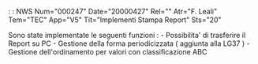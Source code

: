  :  : NWS Num="000247" Date="20000427" Rel="" Atr="F. Leali" Tem="TEC" App="V5" Tit="Implementi Stampa Report" Sts="20"

Sono state implementate le seguenti funzioni  : 
           -  Possibilita' di trasferire il Report su PC
           -  Gestione della forma periodicizzata ( aggiunta alla LG37 )            -  Gestione dell'ordinamento per valori con classificazione ABC 


